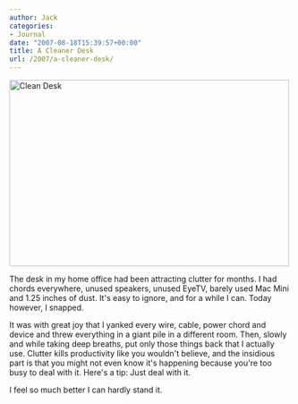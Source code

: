 ```yaml
---
author: Jack
categories:
- Journal
date: "2007-08-18T15:39:57+00:00"
title: A Cleaner Desk
url: /2007/a-cleaner-desk/
---
```


[<img src="https://farm2.static.flickr.com/1413/1163273356_68d3a691f1.jpg" width="500" height="333" alt="Clean Desk" />][1] 

The desk in my home office had been attracting clutter for months. I had chords everywhere, unused speakers, unused EyeTV, barely used Mac Mini and 1.25 inches of dust. It's easy to ignore, and for a while I can. Today however, I snapped. 

It was with great joy that I yanked every wire, cable, power chord and device and threw everything in a giant pile in a different room. Then, slowly and while taking deep breaths, put only those things back that I actually use. Clutter kills productivity like you wouldn't believe, and the insidious part is that you might not even know it's happening because you're too busy to deal with it. Here's a tip: Just deal with it. 

I feel so much better I can hardly stand it.

 [1]: http://www.flickr.com/photos/jbaty/1163273356/ "Photo Sharing"